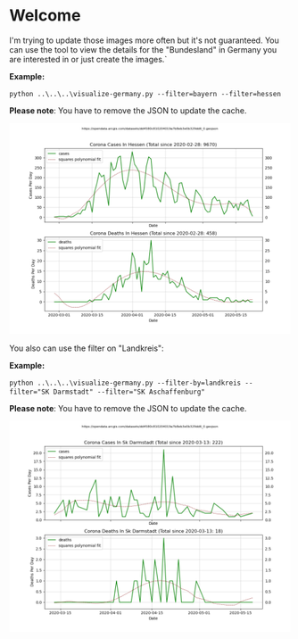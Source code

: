 # Welcome

I'm trying to update those images more often but it's not guaranteed.
You can use the tool to view the details for the "Bundesland" in Germany
you are interested in or just create the images.`

**Example:**

```
python ..\..\..\visualize-germany.py --filter=bayern --filter=hessen
```

**Please note**: You have to remove the JSON to update the cache.

![](covid19-germany-hessen.png)

You also can use the filter on "Landkreis":

**Example:**

```
python ..\..\..\visualize-germany.py --filter-by=landkreis --filter="SK Darmstadt" --filter="SK Aschaffenburg"
```

**Please note**: You have to remove the JSON to update the cache.

![](covid19-germany-sk-darmstadt.png)
